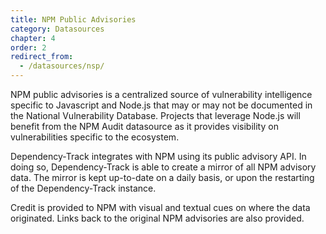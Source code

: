 ```yaml
---
title: NPM Public Advisories
category: Datasources
chapter: 4
order: 2
redirect_from:
  - /datasources/nsp/
---
```


NPM public advisories is a centralized source of vulnerability intelligence specific to Javascript and Node.js that may 
or may not be documented in the National Vulnerability Database. Projects that leverage Node.js will benefit from the 
NPM Audit datasource as it provides visibility on vulnerabilities specific to the ecosystem.

Dependency-Track integrates with NPM using its public advisory API. In doing so, Dependency-Track is able to create a
mirror of all NPM advisory data. The mirror is kept up-to-date on a daily basis, or upon the restarting of the 
Dependency-Track instance.

Credit is provided to NPM with visual and textual cues on where the data originated. Links back to the original NPM 
advisories are also provided.
